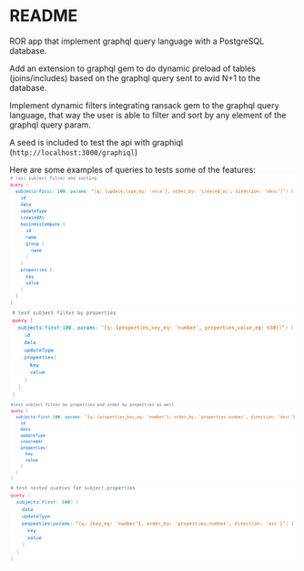 # README

ROR app that implement graphql query language with a PostgreSQL database.

Add an extension to graphql gem to do dynamic preload of tables (joins/includes) based on the graphql query sent to avid N+1 to the database.

Implement dynamic filters integrating ransack gem to the graphql query language, that way the user is able to filter and sort by any element of the graphql query param.

A seed is included to test the api with graphiql (`http://localhost:3000/graphiql`)

Here are some examples of queries to tests some of the features:
![1.png](public%2F1.png)
![2.png](public%2F2.png)
![3.png](public%2F3.png)
![4.png](public%2F4.png)
